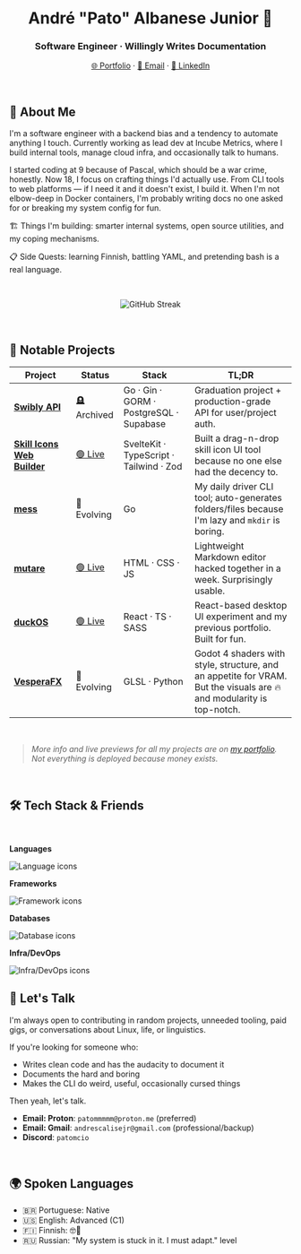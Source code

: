 <h1 align="center">André "Pato" Albanese Junior 🦆</h1>
<h3 align="center">Software Engineer · Willingly Writes Documentation</h3>

<p align="center">
	<a href="https://www.devkcud.com">🌐 Portfolio</a> ·
	<a href="mailto:patommmmm@proton.me">📧 Email</a> · 
	<a href="https://www.linkedin.com/in/andre-albanese-junior">🔗 LinkedIn</a>
</p>

<br>

## 🧠 About Me

I'm a software engineer with a backend bias and a tendency to automate anything I touch. Currently working as lead dev at Incube Metrics, where I build internal tools, manage cloud infra, and occasionally talk to humans.

I started coding at 9 because of Pascal, which should be a war crime, honestly. Now 18, I focus on crafting things I'd actually use. From CLI tools to web platforms — if I need it and it doesn't exist, I build it. When I'm not elbow-deep in Docker containers, I'm probably writing docs no one asked for or breaking my system config for fun.

🏗️ Things I'm building: smarter internal systems, open source utilities, and my coping mechanisms.

📋 Side Quests: learning Finnish, battling YAML, and pretending bash is a real language.

<br>

<p align="center">
	<img src="https://streak-stats.devkcud.com?user=devkcud&theme=transparent&hide_border=true&short_numbers=true" alt="GitHub Streak" />
</p>

<br>

## 📌 Notable Projects

| Project                                                                   | Status                                    | Stack                                   | TL;DR                                                                                                                |
| ------------------------------------------------------------------------- | ----------------------------------------- | --------------------------------------- | -------------------------------------------------------------------------------------------------------------------- |
| [**Swibly API**](https://github.com/swibly/swibly-api)                    | 🪦 Archived                               | Go · Gin · GORM · PostgreSQL · Supabase | Graduation project + production-grade API for user/project auth.                                                     |
| [**Skill Icons Web Builder**](https://github.com/devkcud/skill-icons-web) | [🟢 Live](https://skillicons.devkcud.com) | SvelteKit · TypeScript · Tailwind · Zod | Built a drag-n-drop skill icon UI tool because no one else had the decency to.                                       |
| [**mess**](https://github.com/devkcud/mess)                               | 🧬 Evolving                               | Go                                      | My daily driver CLI tool; auto-generates folders/files because I'm lazy and `mkdir` is boring.                       |
| [**mutare**](https://github.com/devkcud/mutare)                           | [🟢 Live](https://mutare.devkcud.com)     | HTML · CSS · JS                         | Lightweight Markdown editor hacked together in a week. Surprisingly usable.                                          |
| [**duckOS**](https://github.com/devkcud/duckos)                           | [🟢 Live](https://duckos.devkcud.com)     | React · TS · SASS                       | React-based desktop UI experiment and my previous portfolio. Built for fun.                                          |
| [**VesperaFX**](https://github.com/devkcud/VesperaFX)                     | 🧬 Evolving                               | GLSL · Python                           | Godot 4 shaders with style, structure, and an appetite for VRAM. But the visuals are 🔥 and modularity is top-notch. |

<br>

> _More info and live previews for all my projects are on [my portfolio](https://www.devkcud.com). Not everything is deployed because money exists._

<br>

## 🛠️ Tech Stack & Friends

<br>

**Languages**

<img src="https://skillicons.dev/icons?i=cs,typescript,golang,rust,python&theme=dark&perline=5" alt="Language icons" />

**Frameworks**

<img src="https://skillicons.dev/icons?i=svelte,react,nextjs,dotnet&theme=dark&perline=4" alt="Framework icons" />

**Databases**

<img src="https://skillicons.dev/icons?i=mongodb,postgresql&theme=dark&perline=2" alt="Database icons" />

**Infra/DevOps**

<img src="https://skillicons.dev/icons?i=firebase,linux,docker,aws&theme=dark&perline=4" alt="Infra/DevOps icons" />

<br>

## 🤝 Let's Talk

I'm always open to contributing in random projects, unneeded tooling, paid gigs, or conversations about Linux, life, or linguistics.

If you're looking for someone who:

- Writes clean code and has the audacity to document it
- Documents the hard and boring
- Makes the CLI do weird, useful, occasionally cursed things

Then yeah, let's talk.

- **Email: Proton**: `patommmmm@proton.me` (preferred)
- **Email: Gmail**: `andrescalisejr@gmail.com` (professional/backup)
- **Discord**: `patomcio`

<br>

## 🌍 Spoken Languages

- 🇧🇷 Portuguese: Native
- 🇺🇸 English: Advanced (C1)
- 🇫🇮 Finnish: 🤓🤫
- 🇷🇺 Russian: "My system is stuck in it. I must adapt." level
